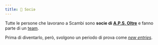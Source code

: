 ```yaml
---
title: 🙋 Sociə
---
```


Tutte le persone che lavorano a Scambi sono **socie di** [**A.P.S. Oltre**](../associazione/) e fanno parte di un [team](teams/).

Prima di diventarlo, però, svolgono un periodo di prova come [_new entries_](new-entry.md).
